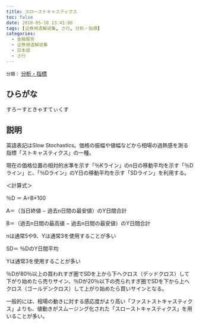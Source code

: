 ```yaml
---
title: スローストキャスティクス
toc: false
date: 2018-05-18 13:41:08
tags: [证券用语解说集, さ行, 分析・指標]
categories:
  - 金融服务
  - 证券用语解说集
  - 日本語
  - さ行
---
```


`分類：` [分析・指標](/tags/分析・指標/)

## ひらがな

すろーすときゃすてぃくす

## 説明

英語表記はSlow Stochastics。価格の振幅や値幅などから相場の過熱感を測る指標「ストキャスティクス」の一種。

現在の価格位置の相対的水準を示す「％Kライン」のn日の移動平均を示す「％Dライン」と、「％Dライン」のY日の移動平均を示す「SDライン」を利用する。

＜計算式＞

％D ＝ A÷B×100

A＝（当日終値 − 過去n日間の最安値）のY日間合計

B＝（過去n日間の最高値 − 過去n日間の最安値）のY日間合計

nは通常5や9、Yは通常3を使用することが多い

SD＝ ％DのY日間平均

Yは通常3を使用することが多い

％Dが80％以上の買われすぎ圏でSDを上から下へクロス（デッドクロス）して下がり始めたら売りサイン、％Dが20％以下の売られすぎ圏でSDを下から上へクロス（ゴールデンクロス）して上がり始めたら買いサインとなる。

一般的には、相場の動きに対する感応度がより高い「ファストストキャスティクス」よりも、値動きがスムージング化された「スローストキャスティクス」を用いることが多い。
